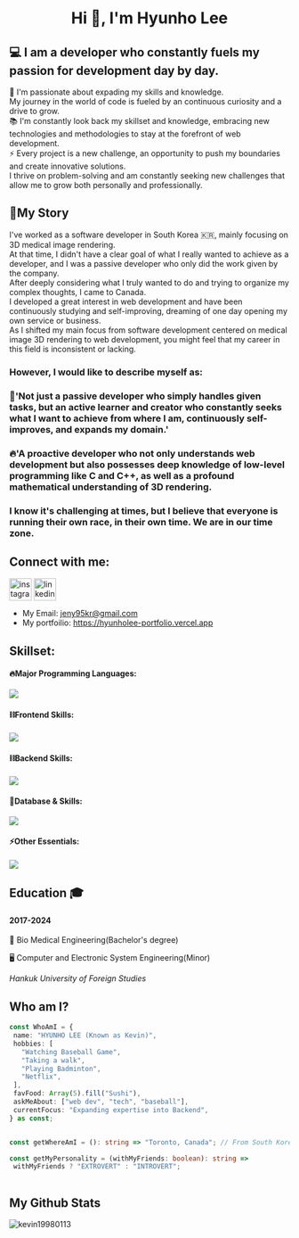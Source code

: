 <h1 align="center">Hi 👋, I'm Hyunho Lee </h1>
<h2 align="left">💻 I am a developer who constantly fuels my passion for development day by day.</h2>

🚀 I'm passionate about expading my skills and knowledge.<br/> My journey in the world of code is fueled by an continuous curiosity and a drive to grow.<br/> 
📚 I'm constantly look back my skillset and knowledge, embracing new technologies and methodologies to stay at the forefront of web development.<br/> 
⚡️ Every project is a new challenge, an opportunity to push my boundaries and create innovative solutions.<br /> I thrive on problem-solving and am constantly seeking new challenges that allow me to grow both personally and professionally.

<h2 align="left">🎒My Story</h3>
I've worked as a software developer in South Korea 🇰🇷, mainly focusing on 3D medical image rendering.<br/> 
At that time, I didn't have a clear goal of what I really wanted to achieve as a developer, and I was a passive developer who only did the work given by the company.<br/>
After deeply considering what I truly wanted to do and trying to organize my complex thoughts, I came to Canada.<br/>
I developed a great interest in web development and have been continuously studying and self-improving, dreaming of one day opening my own service or business.<br/>
As I shifted my main focus from software development centered on medical image 3D rendering to web development, you might feel that my career in this field is inconsistent or lacking.<br/> <h3>However, I would like to describe myself as:</h3>

<h3>🎯'Not just a passive developer who simply handles given tasks, but an active learner and creator who constantly seeks what I want to achieve from where I am, continuously self-improves, and expands my domain.'</h3>

<h3>🔥'A proactive developer who not only understands web development but also possesses deep knowledge of low-level programming like C and C++, as well as a profound mathematical understanding of 3D rendering.</h3>

<h3>I know it's challenging at times, but I believe that everyone is running their own race, in their own time. We are in our time zone.</h3>


## Connect with me:
<p align="left">
<a href="https://instagram.com/hyunho4259" target="_blank"><img align="center" src="https://raw.githubusercontent.com/rahuldkjain/github-profile-readme-generator/master/src/images/icons/Social/instagram.svg" alt="instagram" height="40" width="40" /></a>
<a href="https://www.linkedin.com/in/Hyunho-lee" target="_blank"><img align="center" src="https://images.rawpixel.com/image_png_800/czNmcy1wcml2YXRlL3Jhd3BpeGVsX2ltYWdlcy93ZWJzaXRlX2NvbnRlbnQvbHIvdjk4Mi1kNS0xMF8xLnBuZw.png" alt="linkedin" height="40" width="40" /></a>
</p>

- My Email: jeny95kr@gmail.com
- My portfoilio: https://hyunholee-portfolio.vercel.app


## Skillset:

#### 🔥Major Programming Languages:

  <div align="left">
    <img src="https://skillicons.dev/icons?i=c,cpp,js,ts,py" />
  </div>

<!-- Libraries and Frameworks -->

#### ⛓️Frontend Skills:

  <div align="left">      
    <img src="https://skillicons.dev/icons?i=html,css,vite,react,nextjs,tailwind" />
  </div>

#### ⛓️Backend Skills:

  <div align="left">      
    <img src="https://skillicons.dev/icons?i=nodejs,express" />
  </div>
<!-- Databases -->

#### 🧵Database & Skills:

  <div align="left">      
    <img src="https://skillicons.dev/icons?i=postgres,mysql,prisma,mongodb,postman" />
  </div>

<!-- Tools and Technologies -->

#### ⚡️Other Essentials:

  <div align="left">      
    <img src="https://skillicons.dev/icons?i=github,jest,vitest,npm" />
  </div>
</div>


## Education 🎓
<h4 align="left">2017-2024</h3>
<p align="left">🧬 Bio Medical Engineering(Bachelor's degree)</p>
<p align="left">🖥️ Computer and Electronic System Engineering(Minor)</p>
<p align="left"><i>Hankuk University of Foreign Studies</i></p>


 ## Who am I?
 ```typescript
const WhoAmI = {
  name: "HYUNHO LEE (Known as Kevin)",
  hobbies: [
    "Watching Baseball Game",
    "Taking a walk",
    "Playing Badminton",
    "Netflix",
  ],
  favFood: Array(5).fill("Sushi"),
  askMeAbout: ["web dev", "tech", "baseball"],
  currentFocus: "Expanding expertise into Backend",
} as const;


const getWhereAmI = (): string => "Toronto, Canada"; // From South Korea

const getMyPersonality = (withMyFriends: boolean): string =>
  withMyFriends ? "EXTROVERT" : "INTROVERT";
	
 ```

## My Github Stats
<p><img align="center" src="https://github-readme-streak-stats.herokuapp.com/?user=kevin19980113&theme=highcontrast" alt="kevin19980113" /></p>


